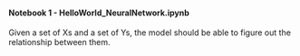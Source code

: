 <h4> Notebook 1 - HelloWorld_NeuralNetwork.ipynb </h4>
Given a set of Xs and a set of Ys, the model should be able to figure out the relationship between them.



